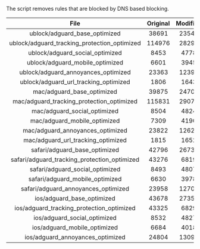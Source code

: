 The script removes rules that are blocked by DNS based blocking.


| File | Original | Modified |
|:----:|:-----:|:-----:|
| ublock/adguard_base_optimized | 38691 | 23543 |
| ublock/adguard_tracking_protection_optimized | 114976 | 28299 |
| ublock/adguard_social_optimized | 8453 | 4778 |
| ublock/adguard_mobile_optimized | 6601 | 3945 |
| ublock/adguard_annoyances_optimized | 23363 | 12390 |
| ublock/adguard_url_tracking_optimized | 1806 | 1643 |
| mac/adguard_base_optimized | 39875 | 24703 |
| mac/adguard_tracking_protection_optimized | 115831 | 29079 |
| mac/adguard_social_optimized | 8504 | 4824 |
| mac/adguard_mobile_optimized | 7309 | 4190 |
| mac/adguard_annoyances_optimized | 23822 | 12622 |
| mac/adguard_url_tracking_optimized | 1815 | 1652 |
| safari/adguard_base_optimized | 42796 | 26737 |
| safari/adguard_tracking_protection_optimized | 43276 | 6819 |
| safari/adguard_social_optimized | 8493 | 4807 |
| safari/adguard_mobile_optimized | 6630 | 3978 |
| safari/adguard_annoyances_optimized | 23958 | 12701 |
| ios/adguard_base_optimized | 43678 | 27354 |
| ios/adguard_tracking_protection_optimized | 43325 | 6829 |
| ios/adguard_social_optimized | 8532 | 4827 |
| ios/adguard_mobile_optimized | 6684 | 4018 |
| ios/adguard_annoyances_optimized | 24804 | 13093 |